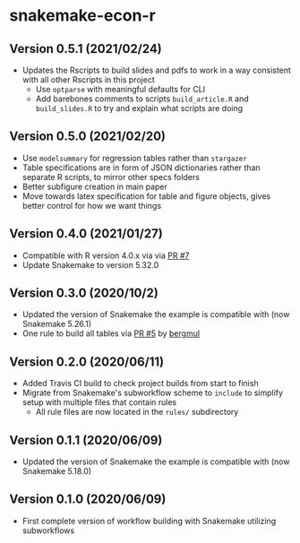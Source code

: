 # snakemake-econ-r

## Version 0.5.1 (2021/02/24)

* Updates the Rscripts to build slides and pdfs to work in a way consistent with all other Rscripts in this project
  * Use `optparse` with meaningful defaults for CLI
  * Add barebones comments to scripts `build_article.R` and `build_slides.R` to try and explain what scripts are doing

## Version 0.5.0 (2021/02/20)

* Use `modelsummary` for regression tables rather than `stargazer`
* Table specifications are in form of JSON dictionaries rather than separate R scripts, to mirror other specs folders
* Better subfigure creation in main paper
* Move towards latex specification for table and figure objects, gives better control for how we want things

## Version 0.4.0 (2021/01/27)

* Compatible with R version 4.0.x via via [PR #7](https://github.com/lachlandeer/snakemake-econ-r/pull/7)
* Update Snakemake to version 5.32.0

## Version 0.3.0 (2020/10/2)

* Updated the version of Snakemake the example is compatible with (now Snakemake 5.26.1)
* One rule to build all tables via [PR #5](https://github.com/lachlandeer/snakemake-econ-r/pull/5) by [bergmul](https://github.com/bergmul) 


## Version 0.2.0 (2020/06/11)

* Added Travis CI build to check project builds from start to finish
* Migrate from Snakemake's subworkflow scheme to `include` to simplify setup with multiple files that contain rules
  * All rule files are now located in the `rules/` subdirectory 

## Version 0.1.1 (2020/06/09)

* Updated the version of Snakemake the example is compatible with (now Snakemake 5.18.0)

## Version 0.1.0 (2020/06/09)

* First complete version of workflow building with Snakemake utilizing subworkflows 